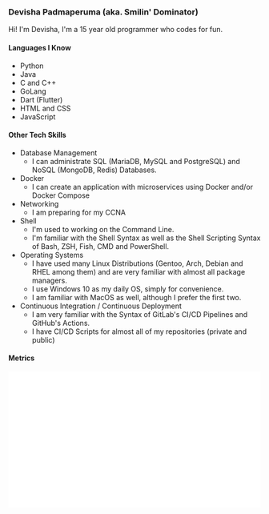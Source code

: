 ### Devisha Padmaperuma (aka. Smilin' Dominator)
Hi! I'm Devisha, I'm a 15 year old programmer who codes for fun.

#### Languages I Know
- Python
- Java
- C and C++
- GoLang
- Dart (Flutter)
- HTML and CSS
- JavaScript

#### Other Tech Skills
- Database Management
  - I can administrate SQL (MariaDB, MySQL and PostgreSQL) and NoSQL (MongoDB, Redis) Databases.
- Docker
  - I can create an application with microservices using Docker and/or Docker Compose
- Networking
  - I am preparing for my CCNA
- Shell
  - I'm used to working on the Command Line.
  - I'm familiar with the Shell Syntax as well as the Shell Scripting Syntax of Bash, ZSH, Fish, CMD and PowerShell.
- Operating Systems
  - I have used many Linux Distributions (Gentoo, Arch, Debian and RHEL among them) and are very familiar with almost
    all package managers.
  - I use Windows 10 as my daily OS, simply for convenience.
  - I am familiar with MacOS as well, although I prefer the first two.
- Continuous Integration / Continuous Deployment
  - I am very familiar with the Syntax of GitLab's CI/CD Pipelines and GitHub's Actions.
  - I have CI/CD Scripts for almost all of my repositories (private and public)

#### Metrics
![Metrics](/github-metrics.svg)